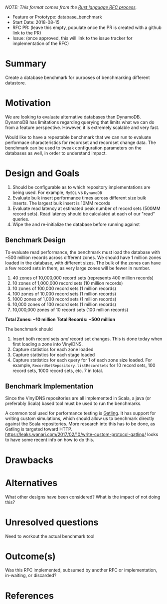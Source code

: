 _NOTE: This format comes from the
[Rust language RFC process](https://github.com/rust-lang/rfcs)._

- Feature or Prototype: database_benchmark
- Start Date: 2018-08-15
- RFC PR: (leave this empty, populate once the PR is created with a github link to the PR)
- Issue: (once approved, this will link to the issue tracker for implementation of the RFC)

# Summary
[summary]: #summary

Create a database benchmark for purposes of benchmarking different datastore.

# Motivation
[motivation]: #motivation

We are looking to evaluate alternative databases than DynamoDB.  DynamoDB has limitations regarding querying that limits what we can do from a feature perspective.  However, it is extremely scalable and very fast.

Would like to have a repeatable benchmark that we can run to evaluate performace characteristics for recordset and recordset change data.  The benchmark can be used to tweak configuration parameters on the databases as well, in order to understand impact.

# Design and Goals
[design]: #design-and-goals

1. Should be configurable as to which repository implementations are being used.  For example, `MySQL` vs `DynamoDB`
1. Evaluate bulk insert performance times across different size bulk inserts.  The largest bulk insert is 10MM records
1. Evaluate read latency at estimated peak number of record sets (500MM record sets).  Read latency should be calculated at each of our "read" queries.
1. Wipe the and re-initialize the database before running against 

## Benchmark Design
[benchmark-design]: #benchmark-design
To evaluate read performance, the benchmark must load the database with ~500 million records across different zones.  We should have 1 million zones loaded in the database, with different sizes.  The bulk of the zones can have a few record sets in them, as very large zones will be fewer in number.

1. 40 zones of 10,000,000 record sets (represents 400 million records)
1. 10 zones of 1,000,000 record sets (10 million records)
1. 10 zones of 100,000 record sets (1 million records)
1. 100 zones of 10,000 record sets (1 million records)
1. 1000 zones of 1,000 record sets (1 million records)
1. 10,000 zones of 100 record sets (1 million records)
1. 10,000,000 zones of 10 record sets (100 million records)

**Total Zones: ~10 million**
**Total Records: ~500 million**

The benchmark should

1. Insert both record sets _and_ record set changes.  This is done today when first loading a zone into VinylDNS.
1. Capture statistics for each zone loaded
1. Capture statistics for each stage loaded
1. Capture statistics for each query for 1 of each zone size loaded.  For example, `RecordSetRepository.listRecordSets` for 10 record sets, 100 record sets, 1000 record sets, etc. 7 in total.

## Benchmark Implementation
Since the VinylDNS repositories are all implemented in Scala, a java (or preferably Scala) based tool must be used to run the benchmarks.

A common tool used for performance testing is [Gatling](https://gatling.io/).  It has support for writing custom simulations, which should allow us to benchmark directly against the Scala repositories.  More research into this has to be done, as Gatling is targeted toward HTTP.  https://leaks.wanari.com/2017/02/10/write-custom-protocol-gatling/ looks to have some recent info on how to do this.

# Drawbacks
[drawbacks]: #drawbacks

# Alternatives
[alternatives]: #alternatives

What other designs have been considered? What is the impact of not doing this?

# Unresolved questions
[unresolved]: #unresolved-questions

Need to workout the actual benchmark tool

# Outcome(s)
[outcome]: #outcome

Was this RFC implemented, subsumed by another RFC or implementation, in-waiting,
or discarded?

# References
[references]: #references
